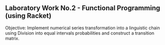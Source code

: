 ## Laboratory Work No.2 - Functional Programming (using Racket)
Objective: Implement numerical series transformation into a linguistic chain using Division into equal intervals probabilities and construct a transition matrix.

